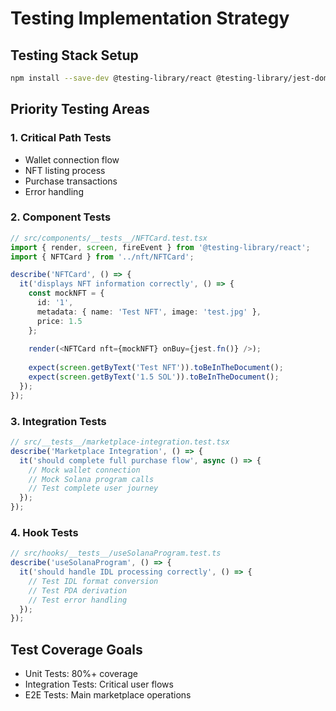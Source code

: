 # Testing Implementation Strategy

## Testing Stack Setup
```bash
npm install --save-dev @testing-library/react @testing-library/jest-dom @testing-library/user-event vitest jsdom
```

## Priority Testing Areas

### 1. Critical Path Tests
- Wallet connection flow
- NFT listing process
- Purchase transactions
- Error handling

### 2. Component Tests
```typescript
// src/components/__tests__/NFTCard.test.tsx
import { render, screen, fireEvent } from '@testing-library/react';
import { NFTCard } from '../nft/NFTCard';

describe('NFTCard', () => {
  it('displays NFT information correctly', () => {
    const mockNFT = {
      id: '1',
      metadata: { name: 'Test NFT', image: 'test.jpg' },
      price: 1.5
    };
    
    render(<NFTCard nft={mockNFT} onBuy={jest.fn()} />);
    
    expect(screen.getByText('Test NFT')).toBeInTheDocument();
    expect(screen.getByText('1.5 SOL')).toBeInTheDocument();
  });
});
```

### 3. Integration Tests
```typescript
// src/__tests__/marketplace-integration.test.tsx
describe('Marketplace Integration', () => {
  it('should complete full purchase flow', async () => {
    // Mock wallet connection
    // Mock Solana program calls
    // Test complete user journey
  });
});
```

### 4. Hook Tests
```typescript
// src/hooks/__tests__/useSolanaProgram.test.ts
describe('useSolanaProgram', () => {
  it('should handle IDL processing correctly', () => {
    // Test IDL format conversion
    // Test PDA derivation
    // Test error handling
  });
});
```

## Test Coverage Goals
- Unit Tests: 80%+ coverage
- Integration Tests: Critical user flows
- E2E Tests: Main marketplace operations